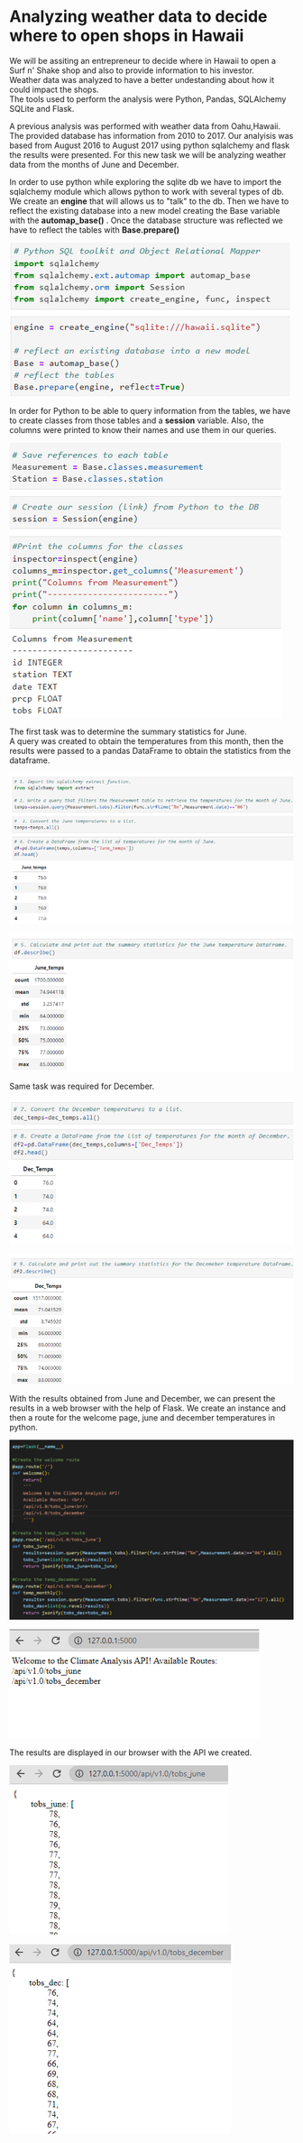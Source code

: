 # Analyzing weather data to decide where to open shops in Hawaii

We will be assiting an entrepreneur to decide where in Hawaii to open a Surf n' Shake shop and also to provide information to his investor.<br/>
Weather data was analyzed to have a better undestanding about how it could impact the shops.<br/>
The tools used to perform the analysis were Python, Pandas, SQLAlchemy SQLite and Flask.

A previous analysis was performed with weather data from Oahu,Hawaii. The provided database has information from 2010 to 2017. Our analyisis was based from August 2016 to August 2017 using python sqlalchemy and flask the results were presented. For this new task we will be analyzing weather data from the months of June and December.

In order to use python while exploring the sqlite db we have to import the sqlalchemy module which allows python to work with several types of db.<br/>
We create an __engine__ that will allows us to "talk" to the db. Then we have to reflect the existing database into a new model creating the Base variable with the __automap_base()__ . Once the database structure was reflected we have to reflect the tables with __Base.prepare()__

![](resources/engine.png)

In order for Python to be able to query information from the tables, we have to create classes from those tables and a __session__ variable. Also, the columns were printed to know their names and use them in our queries.

![](resources/classes.png)

The first task was to determine the summary statistics for June.<br/>
A query was created to obtain the temperatures from this month, then the results were passed to a pandas DataFrame to obtain the statistics from the dataframe.

![](resources/june_df.png)

![](resources/june_stats.png)

Same task was required for December.

![](resources/dec_temps.png)

![](resources/dec_stats.png)

With the results obtained from June and December, we can present the results in a web browser with the help of Flask.
We create an instance and then a route for the welcome page, june and december temperatures in python.

![](resources/routes.png)

![](resources/web_routes.png)

The results are displayed in our browser with the API we created.

![](resources/tobs_june.png)

![](resources/tobs_dec.png)


